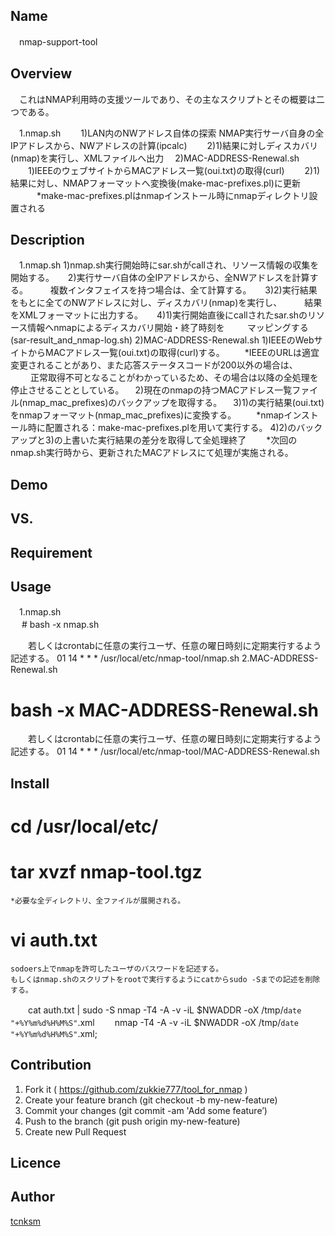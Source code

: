 ## Name
　nmap-support-tool



## Overview
　これはNMAP利用時の支援ツールであり、その主なスクリプトとその概要は二つである。

　1.nmap.sh
　　1)LAN内のNWアドレス自体の探索
  NMAP実行サーバ自身の全IPアドレスから、NWアドレスの計算(ipcalc)
　　2)1)結果に対しディスカバリ(nmap)を実行し、XMLファイルへ出力
　2)MAC-ADDRESS-Renewal.sh
　　1)IEEEのウェブサイトからMACアドレス一覧(oui.txt)の取得(curl)
　　2)1)結果に対し、NMAPフォーマットへ変換後(make-mac-prefixes.pl)に更新
　　　*make-mac-prefixes.plはnmapインストール時にnmapディレクトリ設置される

## Description
　1.nmap.sh
   1)nmap.sh実行開始時にsar.shがcallされ、リソース情報の収集を開始する。
　 2)実行サーバ自体の全IPアドレスから、全NWアドレスを計算する。
　　 複数インタフェイスを持つ場合は、全て計算する。
　 3)2)実行結果をもとに全てのNWアドレスに対し、ディスカバリ(nmap)を実行し、
　　 結果をXMLフォーマットに出力する。
　 4)1)実行開始直後にcallされたsar.shのリソース情報へnmapによるディスカバリ開始・終了時刻を
　　 マッピングする(sar-result_and_nmap-log.sh)
2)MAC-ADDRESS-Renewal.sh
  1)IEEEのWebサイトからMACアドレス一覧(oui.txt)の取得(curl)する。
　　*IEEEのURLは適宜変更されることがあり、また応答ステータスコードが200以外の場合は、
　　 正常取得不可となることがわかっているため、その場合は以降の全処理を停止させることとしている。
　2)現在のnmapの持つMACアドレス一覧ファイル(nmap_mac_prefixes)のバックアップを取得する。
　3)1)の実行結果(oui.txt)をnmapフォーマット(nmap_mac_prefixes)に変換する。
　　*nmapインストール時に配置される：make-mac-prefixes.plを用いて実行する。
  4)2)のバックアップと3)の上書いた実行結果の差分を取得して全処理終了
　　*次回のnmap.sh実行時から、更新されたMACアドレスにて処理が実施される。

## Demo

## VS. 

## Requirement

## Usage
　1.nmap.sh	
　  # bash -x nmap.sh 

　　若しくはcrontabに任意の実行ユーザ、任意の曜日時刻に定期実行するよう記述する。
   01 14 * * * /usr/local/etc/nmap-tool/nmap.sh
  2.MAC-ADDRESS-Renewal.sh
   # bash -x MAC-ADDRESS-Renewal.sh
　　若しくはcrontabに任意の実行ユーザ、任意の曜日時刻に定期実行するよう記述する。
   01 14 * * * /usr/local/etc/nmap-tool/MAC-ADDRESS-Renewal.sh

## Install
  # cd /usr/local/etc/
  # tar xvzf nmap-tool.tgz
    *必要な全ディレクトリ、全ファイルが展開される。
  # vi auth.txt 
    sodoers上でnmapを許可したユーザのパスワードを記述する。
    もしくはnmap.shのスクリプトをrootで実行するようにcatからsudo -Sまでの記述を削除する。
　　cat auth.txt | sudo -S nmap -T4 -A -v -iL $NWADDR -oX /tmp/`date "+%Y%m%d%H%M%S"`.xml
　　nmap -T4 -A -v -iL $NWADDR -oX /tmp/`date "+%Y%m%d%H%M%S"`.xml;


## Contribution
  1. Fork it ( https://github.com/zukkie777/tool_for_nmap )
  2. Create your feature branch (git checkout -b my-new-feature)
  3. Commit your changes (git commit -am 'Add some feature’)
  4. Push to the branch (git push origin my-new-feature)
  5. Create new Pull Request

## Licence


## Author

[tcnksm](https://github.com/zukkie777) 
